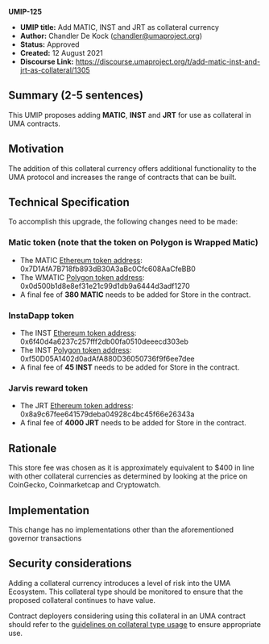 **UMIP-125**

-   **UMIP title:** Add MATIC, INST and JRT as collateral currency 
-   **Author:**  Chandler De Kock (chandler@umaproject.org)
-   **Status:** Approved
-   **Created:**  12 August 2021
-   **Discourse Link:** https://discourse.umaproject.org/t/add-matic-inst-and-jrt-as-collateral/1305

## Summary (2-5 sentences)

This UMIP proposes adding **MATIC**, **INST** and **JRT** for use as collateral in UMA contracts.

## Motivation

The addition of this collateral currency offers additional functionality to the UMA protocol and increases the range of contracts that can be built.

## Technical Specification

To accomplish this upgrade, the following changes need to be made:


 ### Matic token (note that the token on Polygon is Wrapped Matic)   
-   The MATIC [Ethereum token address](https://etherscan.io/address/0x7D1AfA7B718fb893dB30A3aBc0Cfc608AaCfeBB0):  0x7D1AfA7B718fb893dB30A3aBc0Cfc608AaCfeBB0
-   The WMATIC [Polygon token address](https://polygonscan.com/token/0x0d500b1d8e8ef31e21c99d1db9a6444d3adf1270): 0x0d500b1d8e8ef31e21c99d1db9a6444d3adf1270
-   A final fee of **380 MATIC** needs to be added for Store in the contract.

### InstaDapp token
-   The INST [Ethereum token address](https://etherscan.io/address/0x6f40d4a6237c257fff2db00fa0510deeecd303eb): 0x6f40d4a6237c257fff2db00fa0510deeecd303eb
-   The INST [Polygon token address](https://polygonscan.com/address/0xf50D05A1402d0adAfA880D36050736f9f6ee7dee): 0xf50D05A1402d0adAfA880D36050736f9f6ee7dee
-   A final fee of **45 INST** needs to be added for Store in the contract.

### Jarvis reward token
-   The JRT [Ethereum token address](https://etherscan.io/address/0x8a9c67fee641579deba04928c4bc45f66e26343a): 0x8a9c67fee641579deba04928c4bc45f66e26343a
-   A final fee of **4000 JRT** needs to be added for Store in the contract.
    
## Rationale

This store fee was chosen as it is approximately equivalent to $400 in line with other collateral currencies as determined by looking at the price on CoinGecko, Coinmarketcap and Cryptowatch.

## Implementation

This change has no implementations other than the aforementioned governor transactions

## Security considerations

Adding a collateral currency introduces a level of risk into the UMA Ecosystem.  This collateral type should be monitored to ensure that the proposed collateral continues to have value.

Contract deployers considering using this collateral in an UMA contract should refer to the [guidelines on collateral type usage](https://docs.umaproject.org/uma-tokenholders/guidence-on-collateral-currency-addition) to ensure appropriate use.



